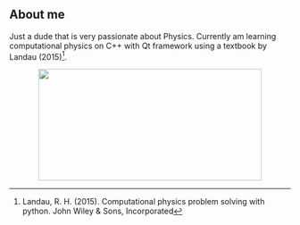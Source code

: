 ## About me
Just a dude that is very passionate about Physics. Currently am learning computational physics on C++ with Qt framework using a textbook by Landau (2015)[^1].
<p align="center">
<img width="400" height="200" src=https://github-readme-stats.vercel.app/api/top-langs/?username=naufalD&layout=compact&theme=vision-friendly-dark>
</p>

[^1]: Landau, R. H. (2015). Computational physics problem solving with python. John Wiley & Sons, Incorporated


<!--
**naufalD/naufalD** is a ✨ _special_ ✨ repository because its `README.md` (this file) appears on your GitHub profile.

[![NaufalD's GitHub stats](https://github-readme-stats.vercel.app/api?username=naufalD)](https://github.com/anuraghazra/github-readme-stats)

Here are some ideas to get you started:

- 🔭 I’m currently working on ...
- 🌱 I’m currently learning ...
- 👯 I’m looking to collaborate on ...
- 🤔 I’m looking for help with ...
- 💬 Ask me about ...
- 📫 How to reach me: ...
- 😄 Pronouns: ...
- ⚡ Fun fact: ...
-->
